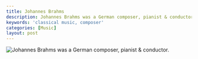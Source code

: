 ```yaml
---
title: Johannes Brahms
description: Johannes Brahms was a German composer, pianist & conductor.
keywords: 'classical music, composer'
categories: [Music]
layout: post
---
```


![Johannes Brahms was a German composer, pianist & conductor.][1]

[1]: (/static/images/brahms.jpg)
